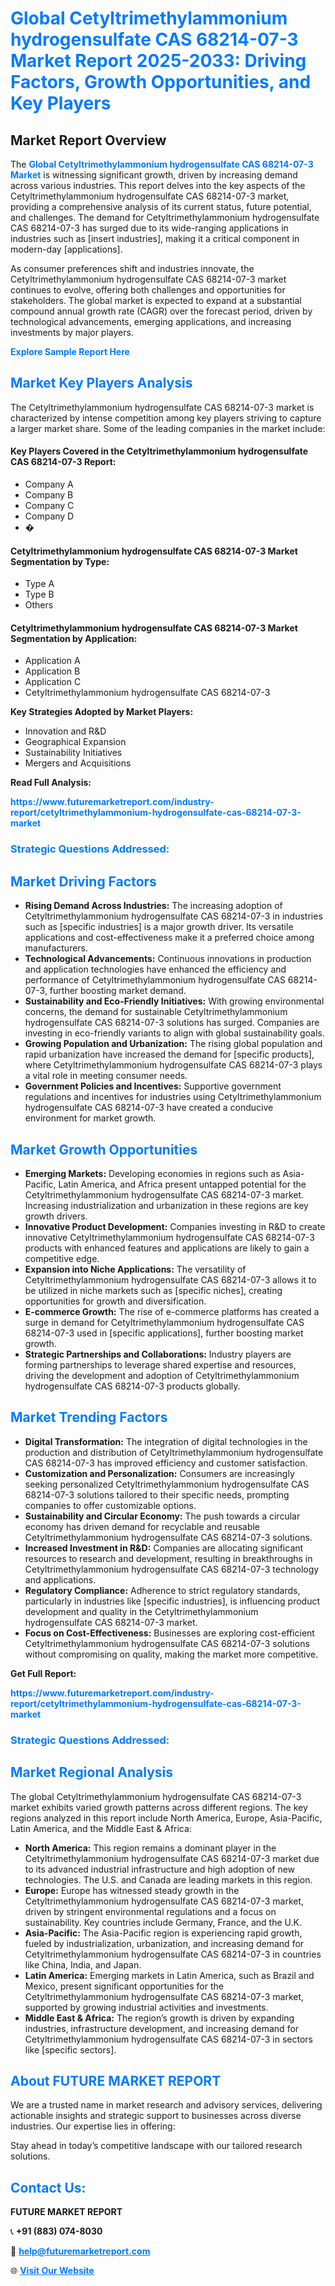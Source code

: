 <h1 style="color: #007BFF;">Global Cetyltrimethylammonium hydrogensulfate CAS 68214-07-3 Market Report 2025-2033: Driving Factors, Growth Opportunities, and Key Players</h1>

<section id="overview">
<h2>Market Report Overview</h2>
<p>The <a href="https://www.futuremarketreport.com/industry-report/cetyltrimethylammonium-hydrogensulfate-cas-68214-07-3-market" style="color: #007BFF; text-decoration: none;"><strong>Global Cetyltrimethylammonium hydrogensulfate CAS 68214-07-3 Market</strong></a> is witnessing significant growth, driven by increasing demand across various industries. This report delves into the key aspects of the Cetyltrimethylammonium hydrogensulfate CAS 68214-07-3 market, providing a comprehensive analysis of its current status, future potential, and challenges. The demand for Cetyltrimethylammonium hydrogensulfate CAS 68214-07-3 has surged due to its wide-ranging applications in industries such as [insert industries], making it a critical component in modern-day [applications].</p>
<p>As consumer preferences shift and industries innovate, the Cetyltrimethylammonium hydrogensulfate CAS 68214-07-3 market continues to evolve, offering both challenges and opportunities for stakeholders. The global market is expected to expand at a substantial compound annual growth rate (CAGR) over the forecast period, driven by technological advancements, emerging applications, and increasing investments by major players.</p>
</section>

<section id="overview">
<p><a href="https://www.futuremarketreport.com/request-sample/reportId=116313" style="color: #007BFF; text-decoration: none;"><strong>Explore Sample Report Here</strong></a></p>
</section>

<section id="key-players">
<h2 style="color: #007BFF;">Market Key Players Analysis</h2>
<p>The Cetyltrimethylammonium hydrogensulfate CAS 68214-07-3 market is characterized by intense competition among key players striving to capture a larger market share. Some of the leading companies in the market include:</p>
<h4>Key Players Covered in the Cetyltrimethylammonium hydrogensulfate CAS 68214-07-3 Report:</h4>
<ul><li>Company A</li><li>Company B</li><li>Company C</li><li>Company D</li><li>�</li></ul>
<h4>Cetyltrimethylammonium hydrogensulfate CAS 68214-07-3 Market Segmentation by Type:</h4>
<ul><li>Type A</li><li>Type B</li><li>Others</li></ul>

<h4>Cetyltrimethylammonium hydrogensulfate CAS 68214-07-3 Market Segmentation by Application:</h4>
<ul><li>Application A</li><li>Application B</li><li>Application C</li><li>Cetyltrimethylammonium hydrogensulfate CAS 68214-07-3</li></ul>
<p><strong>Key Strategies Adopted by Market Players:</strong></p>
<ul>
<li>Innovation and R&D</li>
<li>Geographical Expansion</li>
<li>Sustainability Initiatives</li>
<li>Mergers and Acquisitions</li>
</ul>
</section>

<section>
<p><strong>Read Full Analysis: </strong></p><a href="https://www.futuremarketreport.com/industry-report/cetyltrimethylammonium-hydrogensulfate-cas-68214-07-3-market" style="color: #007BFF; text-decoration: none;"><strong>https://www.futuremarketreport.com/industry-report/cetyltrimethylammonium-hydrogensulfate-cas-68214-07-3-market</strong></a>
<h3 style="color: #007BFF;">Strategic Questions Addressed:</h3>
</section>

<section id="driving-factors">
<h2 style="color: #007BFF;">Market Driving Factors</h2>
<ul>
<li><strong>Rising Demand Across Industries:</strong> The increasing adoption of Cetyltrimethylammonium hydrogensulfate CAS 68214-07-3 in industries such as [specific industries] is a major growth driver. Its versatile applications and cost-effectiveness make it a preferred choice among manufacturers.</li>
<li><strong>Technological Advancements:</strong> Continuous innovations in production and application technologies have enhanced the efficiency and performance of Cetyltrimethylammonium hydrogensulfate CAS 68214-07-3, further boosting market demand.</li>
<li><strong>Sustainability and Eco-Friendly Initiatives:</strong> With growing environmental concerns, the demand for sustainable Cetyltrimethylammonium hydrogensulfate CAS 68214-07-3 solutions has surged. Companies are investing in eco-friendly variants to align with global sustainability goals.</li>
<li><strong>Growing Population and Urbanization:</strong> The rising global population and rapid urbanization have increased the demand for [specific products], where Cetyltrimethylammonium hydrogensulfate CAS 68214-07-3 plays a vital role in meeting consumer needs.</li>
<li><strong>Government Policies and Incentives:</strong> Supportive government regulations and incentives for industries using Cetyltrimethylammonium hydrogensulfate CAS 68214-07-3 have created a conducive environment for market growth.</li>
</ul>
</section>

<section id="growth-opportunities">
<h2 style="color: #007BFF;">Market Growth Opportunities</h2>
<ul>
<li><strong>Emerging Markets:</strong> Developing economies in regions such as Asia-Pacific, Latin America, and Africa present untapped potential for the Cetyltrimethylammonium hydrogensulfate CAS 68214-07-3 market. Increasing industrialization and urbanization in these regions are key growth drivers.</li>
<li><strong>Innovative Product Development:</strong> Companies investing in R&D to create innovative Cetyltrimethylammonium hydrogensulfate CAS 68214-07-3 products with enhanced features and applications are likely to gain a competitive edge.</li>
<li><strong>Expansion into Niche Applications:</strong> The versatility of Cetyltrimethylammonium hydrogensulfate CAS 68214-07-3 allows it to be utilized in niche markets such as [specific niches], creating opportunities for growth and diversification.</li>
<li><strong>E-commerce Growth:</strong> The rise of e-commerce platforms has created a surge in demand for Cetyltrimethylammonium hydrogensulfate CAS 68214-07-3 used in [specific applications], further boosting market growth.</li>
<li><strong>Strategic Partnerships and Collaborations:</strong> Industry players are forming partnerships to leverage shared expertise and resources, driving the development and adoption of Cetyltrimethylammonium hydrogensulfate CAS 68214-07-3 products globally.</li>
</ul>
</section>

<section id="trending-factors">
<h2 style="color: #007BFF;">Market Trending Factors</h2>
<ul>
<li><strong>Digital Transformation:</strong> The integration of digital technologies in the production and distribution of Cetyltrimethylammonium hydrogensulfate CAS 68214-07-3 has improved efficiency and customer satisfaction.</li>
<li><strong>Customization and Personalization:</strong> Consumers are increasingly seeking personalized Cetyltrimethylammonium hydrogensulfate CAS 68214-07-3 solutions tailored to their specific needs, prompting companies to offer customizable options.</li>
<li><strong>Sustainability and Circular Economy:</strong> The push towards a circular economy has driven demand for recyclable and reusable Cetyltrimethylammonium hydrogensulfate CAS 68214-07-3 solutions.</li>
<li><strong>Increased Investment in R&D:</strong> Companies are allocating significant resources to research and development, resulting in breakthroughs in Cetyltrimethylammonium hydrogensulfate CAS 68214-07-3 technology and applications.</li>
<li><strong>Regulatory Compliance:</strong> Adherence to strict regulatory standards, particularly in industries like [specific industries], is influencing product development and quality in the Cetyltrimethylammonium hydrogensulfate CAS 68214-07-3 market.</li>
<li><strong>Focus on Cost-Effectiveness:</strong> Businesses are exploring cost-efficient Cetyltrimethylammonium hydrogensulfate CAS 68214-07-3 solutions without compromising on quality, making the market more competitive.</li>
</ul>
</section>

<section>
<p><strong>Get Full Report: </strong></p><a href="https://www.futuremarketreport.com/industry-report/cetyltrimethylammonium-hydrogensulfate-cas-68214-07-3-market" style="color: #007BFF; text-decoration: none;"><strong>https://www.futuremarketreport.com/industry-report/cetyltrimethylammonium-hydrogensulfate-cas-68214-07-3-market</strong></a>
<h3 style="color: #007BFF;">Strategic Questions Addressed:</h3>
</section>


<section id="regional-analysis">
<h2 style="color: #007BFF;">Market Regional Analysis</h2>
<p>The global Cetyltrimethylammonium hydrogensulfate CAS 68214-07-3 market exhibits varied growth patterns across different regions. The key regions analyzed in this report include North America, Europe, Asia-Pacific, Latin America, and the Middle East & Africa:</p>
<ul>
<li><strong>North America:</strong> This region remains a dominant player in the Cetyltrimethylammonium hydrogensulfate CAS 68214-07-3 market due to its advanced industrial infrastructure and high adoption of new technologies. The U.S. and Canada are leading markets in this region.</li>
<li><strong>Europe:</strong> Europe has witnessed steady growth in the Cetyltrimethylammonium hydrogensulfate CAS 68214-07-3 market, driven by stringent environmental regulations and a focus on sustainability. Key countries include Germany, France, and the U.K.</li>
<li><strong>Asia-Pacific:</strong> The Asia-Pacific region is experiencing rapid growth, fueled by industrialization, urbanization, and increasing demand for Cetyltrimethylammonium hydrogensulfate CAS 68214-07-3 in countries like China, India, and Japan.</li>
<li><strong>Latin America:</strong> Emerging markets in Latin America, such as Brazil and Mexico, present significant opportunities for the Cetyltrimethylammonium hydrogensulfate CAS 68214-07-3 market, supported by growing industrial activities and investments.</li>
<li><strong>Middle East & Africa:</strong> The region’s growth is driven by expanding industries, infrastructure development, and increasing demand for Cetyltrimethylammonium hydrogensulfate CAS 68214-07-3 in sectors like [specific sectors].</li>
</ul>
</section>

<footer>
<h2 style="color: #007BFF;">About FUTURE MARKET REPORT</h2>
<p>We are a trusted name in market research and advisory services, delivering actionable insights and strategic support to businesses across diverse industries. Our expertise lies in offering:</p>

<p>Stay ahead in today’s competitive landscape with our tailored research solutions.</p>

<h2 style="color: #007BFF;">Contact Us:</h2>
<p><strong>FUTURE MARKET REPORT</strong></p>
<p>📞 <strong>+91 (883) 074-8030</strong></p>
<p>📧 <strong><a href="mailto:help@futuremarketreport.com" style="color: #007BFF;">help@futuremarketreport.com</a></strong></p>
<p>🌐 <strong><a href="https://www.futuremarketreport.com/" style="color: #007BFF;">Visit Our Website</a></strong></p>
</footer>